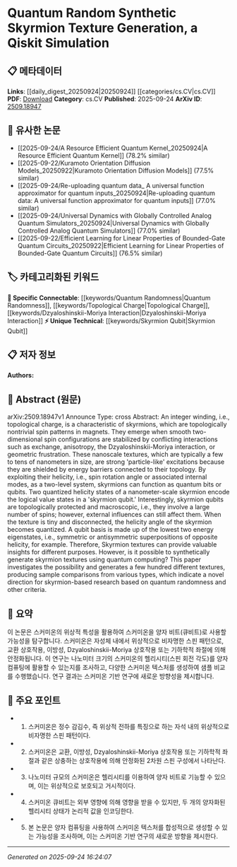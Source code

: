 <!-- KEYWORD_LINKING_METADATA:
{
  "processed_timestamp": "2025-09-24T16:24:07.927848",
  "vocabulary_version": "1.0",
  "selected_keywords": [
    "Skyrmion Qubit",
    "Quantum Randomness",
    "Topological Charge",
    "Dzyaloshinskii-Moriya Interaction"
  ],
  "rejected_keywords": [],
  "similarity_scores": {
    "Skyrmion Qubit": 0.8,
    "Quantum Randomness": 0.72,
    "Topological Charge": 0.78,
    "Dzyaloshinskii-Moriya Interaction": 0.79
  },
  "extraction_method": "AI_prompt_based",
  "budget_applied": true,
  "candidates_json": {
    "candidates": [
      {
        "surface": "Skyrmion Qubit",
        "canonical": "Skyrmion Qubit",
        "aliases": [
          "Skyrmion-based Qubit",
          "Topological Qubit"
        ],
        "category": "unique_technical",
        "rationale": "Skyrmion Qubits represent a novel concept in quantum computing, linking topological properties with quantum information processing.",
        "novelty_score": 0.85,
        "connectivity_score": 0.65,
        "specificity_score": 0.9,
        "link_intent_score": 0.8
      },
      {
        "surface": "Quantum Randomness",
        "canonical": "Quantum Randomness",
        "aliases": [
          "Quantum Random",
          "Random Quantum"
        ],
        "category": "specific_connectable",
        "rationale": "Quantum Randomness is a key concept in generating synthetic skyrmion textures, offering a bridge to quantum computing techniques.",
        "novelty_score": 0.7,
        "connectivity_score": 0.75,
        "specificity_score": 0.78,
        "link_intent_score": 0.72
      },
      {
        "surface": "Topological Charge",
        "canonical": "Topological Charge",
        "aliases": [
          "Winding Number",
          "Integer Winding"
        ],
        "category": "specific_connectable",
        "rationale": "Topological Charge is crucial for understanding skyrmion properties and their stability, linking topology with magnetism.",
        "novelty_score": 0.6,
        "connectivity_score": 0.8,
        "specificity_score": 0.85,
        "link_intent_score": 0.78
      },
      {
        "surface": "Dzyaloshinskii-Moriya Interaction",
        "canonical": "Dzyaloshinskii-Moriya Interaction",
        "aliases": [
          "DMI",
          "DM Interaction"
        ],
        "category": "specific_connectable",
        "rationale": "Dzyaloshinskii-Moriya Interaction is a fundamental mechanism in stabilizing skyrmion textures, connecting spin dynamics with material properties.",
        "novelty_score": 0.65,
        "connectivity_score": 0.82,
        "specificity_score": 0.88,
        "link_intent_score": 0.79
      }
    ],
    "ban_list_suggestions": [
      "method",
      "experiment",
      "performance"
    ]
  },
  "decisions": [
    {
      "candidate_surface": "Skyrmion Qubit",
      "resolved_canonical": "Skyrmion Qubit",
      "decision": "linked",
      "scores": {
        "novelty": 0.85,
        "connectivity": 0.65,
        "specificity": 0.9,
        "link_intent": 0.8
      }
    },
    {
      "candidate_surface": "Quantum Randomness",
      "resolved_canonical": "Quantum Randomness",
      "decision": "linked",
      "scores": {
        "novelty": 0.7,
        "connectivity": 0.75,
        "specificity": 0.78,
        "link_intent": 0.72
      }
    },
    {
      "candidate_surface": "Topological Charge",
      "resolved_canonical": "Topological Charge",
      "decision": "linked",
      "scores": {
        "novelty": 0.6,
        "connectivity": 0.8,
        "specificity": 0.85,
        "link_intent": 0.78
      }
    },
    {
      "candidate_surface": "Dzyaloshinskii-Moriya Interaction",
      "resolved_canonical": "Dzyaloshinskii-Moriya Interaction",
      "decision": "linked",
      "scores": {
        "novelty": 0.65,
        "connectivity": 0.82,
        "specificity": 0.88,
        "link_intent": 0.79
      }
    }
  ]
}
-->

# Quantum Random Synthetic Skyrmion Texture Generation, a Qiskit Simulation

## 📋 메타데이터

**Links**: [[daily_digest_20250924|20250924]] [[categories/cs.CV|cs.CV]]
**PDF**: [Download](https://arxiv.org/pdf/2509.18947.pdf)
**Category**: cs.CV
**Published**: 2025-09-24
**ArXiv ID**: [2509.18947](https://arxiv.org/abs/2509.18947)

## 🔗 유사한 논문
- [[2025-09-24/A Resource Efficient Quantum Kernel_20250924|A Resource Efficient Quantum Kernel]] (78.2% similar)
- [[2025-09-22/Kuramoto Orientation Diffusion Models_20250922|Kuramoto Orientation Diffusion Models]] (77.5% similar)
- [[2025-09-24/Re-uploading quantum data_ A universal function approximator for quantum inputs_20250924|Re-uploading quantum data: A universal function approximator for quantum inputs]] (77.0% similar)
- [[2025-09-24/Universal Dynamics with Globally Controlled Analog Quantum Simulators_20250924|Universal Dynamics with Globally Controlled Analog Quantum Simulators]] (77.0% similar)
- [[2025-09-22/Efficient Learning for Linear Properties of Bounded-Gate Quantum Circuits_20250922|Efficient Learning for Linear Properties of Bounded-Gate Quantum Circuits]] (76.5% similar)

## 🏷️ 카테고리화된 키워드
**🔗 Specific Connectable**: [[keywords/Quantum Randomness|Quantum Randomness]], [[keywords/Topological Charge|Topological Charge]], [[keywords/Dzyaloshinskii-Moriya Interaction|Dzyaloshinskii-Moriya Interaction]]
**⚡ Unique Technical**: [[keywords/Skyrmion Qubit|Skyrmion Qubit]]

## 📋 저자 정보

**Authors:** 

## 📄 Abstract (원문)

arXiv:2509.18947v1 Announce Type: cross 
Abstract: An integer winding, i.e., topological charge, is a characteristic of skyrmions, which are topologically nontrivial spin patterns in magnets. They emerge when smooth two-dimensional spin configurations are stabilized by conflicting interactions such as exchange, anisotropy, the Dzyaloshinskii-Moriya interaction, or geometric frustration. These nanoscale textures, which are typically a few to tens of nanometers in size, are strong 'particle-like' excitations because they are shielded by energy barriers connected to their topology. By exploiting their helicity, i.e., spin rotation angle or associated internal modes, as a two-level system, skyrmions can function as quantum bits or qubits. Two quantized helicity states of a nanometer-scale skyrmion encode the logical value states in a 'skyrmion qubit.' Interestingly, skyrmion qubits are topologically protected and macroscopic, i.e., they involve a large number of spins; however, external influences can still affect them. When the texture is tiny and disconnected, the helicity angle of the skyrmion becomes quantized. A qubit basis is made up of the lowest two energy eigenstates, i.e., symmetric or antisymmetric superpositions of opposite helicity, for example. Therefore, Skyrmion textures can provide valuable insights for different purposes. However, is it possible to synthetically generate skyrmion textures using quantum computing? This paper investigates the possibility and generates a few hundred different textures, producing sample comparisons from various types, which indicate a novel direction for skyrmion-based research based on quantum randomness and other criteria.

## 📝 요약

이 논문은 스커미온의 위상적 특성을 활용하여 스커미온을 양자 비트(큐비트)로 사용할 가능성을 탐구합니다. 스커미온은 자성체 내에서 위상적으로 비자명한 스핀 패턴으로, 교환 상호작용, 이방성, Dzyaloshinskii-Moriya 상호작용 또는 기하학적 좌절에 의해 안정화됩니다. 이 연구는 나노미터 크기의 스커미온의 헬리시티(스핀 회전 각도)를 양자 컴퓨팅에 활용할 수 있는지를 조사하고, 다양한 스커미온 텍스처를 생성하여 샘플 비교를 수행했습니다. 연구 결과는 스커미온 기반 연구에 새로운 방향성을 제시합니다.

## 🎯 주요 포인트

- 1. 스커미온은 정수 감김수, 즉 위상적 전하를 특징으로 하는 자석 내의 위상적으로 비자명한 스핀 패턴이다.
- 2. 스커미온은 교환, 이방성, Dzyaloshinskii-Moriya 상호작용 또는 기하학적 좌절과 같은 상충하는 상호작용에 의해 안정화된 2차원 스핀 구성에서 나타난다.
- 3. 나노미터 규모의 스커미온은 헬리시티를 이용하여 양자 비트로 기능할 수 있으며, 이는 위상적으로 보호되고 거시적이다.
- 4. 스커미온 큐비트는 외부 영향에 의해 영향을 받을 수 있지만, 두 개의 양자화된 헬리시티 상태가 논리적 값을 인코딩한다.
- 5. 본 논문은 양자 컴퓨팅을 사용하여 스커미온 텍스처를 합성적으로 생성할 수 있는 가능성을 조사하며, 이는 스커미온 기반 연구의 새로운 방향을 제시한다.


---

*Generated on 2025-09-24 16:24:07*